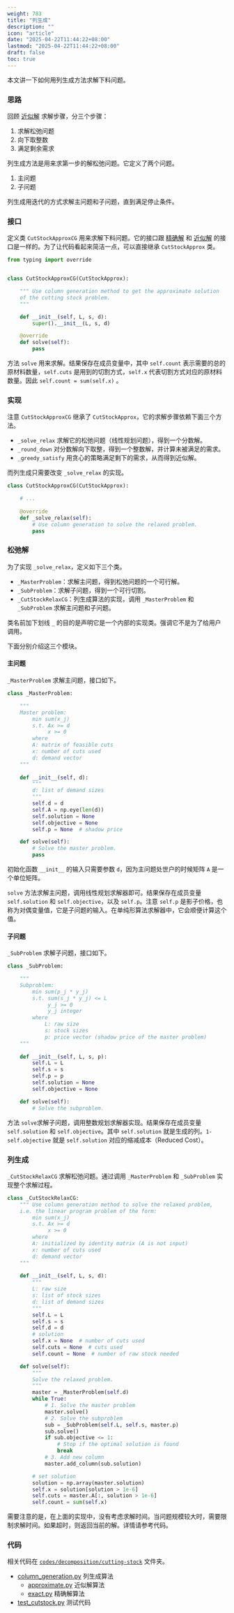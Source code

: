```yaml
---
weight: 783
title: "列生成"
description: ""
icon: "article"
date: "2025-04-22T11:44:22+08:00"
lastmod: "2025-04-22T11:44:22+08:00"
draft: false
toc: true
---
```


本文讲一下如何用列生成方法求解下料问题。

### 思路

回顾 [近似解](solve#近似解) 求解步骤，分三个步骤：

1. 求解松弛问题 
2. 向下取整数
3. 满足剩余需求

列生成方法是用来求第一步的解松弛问题。它定义了两个问题。

1. 主问题
2. 子问题

列生成用迭代的方式求解主问题和子问题，直到满足停止条件。

### 接口

定义类 `CutStockApproxCG` 用来求解下料问题。它的接口跟 [精确解](exact) 和 [近似解](approximate) 的接口是一样的。为了让代码看起来简洁一点，可以直接继承 `CutStockApprox` 类。

```python
from typing import override


class CutStockApproxCG(CutStockApprox):

    """ Use column generation method to get the approximate solution 
    of the cutting stock problem.
    """

    def __init__(self, L, s, d):
        super().__init__(L, s, d)

    @override
    def solve(self):
        pass
```

方法 `solve` 用来求解。结果保存在成员变量中，其中 `self.count` 表示需要的总的原材料数量，`self.cuts` 是用到的切割方式，`self.x` 代表切割方式对应的原材料数量。因此 `self.count = sum(self.x)` 。

### 实现

注意 `CutStockApproxCG` 继承了 `CutStockApprox`，它的求解步骤依赖下面三个方法。

* `_solve_relax` 求解它的松弛问题（线性规划问题），得到一个分数解。
* `_round_down` 对分数解向下取整，得到一个整数解，并计算未被满足的需求。
* `_greedy_satisfy` 用贪心的策略满足剩下的需求，从而得到近似解。

而列生成只需要改变 `_solve_relax` 的实现。

```python
class CutStockApproxCG(CutStockApprox):

    # ...
    
    @override
    def _solve_relax(self):
        # Use column generation to solve the relaxed problem.
        pass
```

### 松弛解

为了实现 `_solve_relax`，定义如下三个类。

* `_MasterProblem`：求解主问题，得到松弛问题的一个可行解。
* `_SubProblem`：求解子问题，得到一个可行切割。
* `_CutStockRelaxCG`：列生成算法的实现，调用 `_MasterProblem` 和 `_SubProblem` 求解主问题和子问题。
 
类名前加下划线 `_` 的目的是声明它是一个内部的实现类。强调它不是为了给用户调用。

下面分别介绍这三个模块。

#### 主问题

`_MasterProblem` 求解主问题，接口如下。

```python
class _MasterProblem:

    """
    Master problem:
        min sum(x_j)
        s.t. Ax >= d
             x >= 0
        where 
        A: matrix of feasible cuts
        x: number of cuts used
        d: demand vector
    """
    
    def __init__(self, d):
        """
        d: list of demand sizes
        """
        self.d = d
        self.A = np.eye(len(d))
        self.solution = None
        self.objective = None
        self.p = None  # shadow price

    def solve(self):
        # Solve the master problem.
        pass
```

初始化函数 `__init__` 的输入只需要参数 `d`，因为主问题处世户的时候矩阵 `A` 是一个单位矩阵。

`solve` 方法求解主问题，调用线性规划求解器即可。结果保存在成员变量 `self.solution` 和 `self.objective`，以及 `self.p`。注意 `self.p` 是影子价格，也称为对偶变量值，它是子问题的输入。在单纯形算法求解器中，它会顺便计算这个值。


#### 子问题

`_SubProblem` 求解子问题，接口如下。

```python
class _SubProblem:

    """
    Subproblem:
        min sum(p_j * y_j)
        s.t. sum(s_j * y_j) <= L
             y_j >= 0
             y_j integer
        where
            L: raw size
            s: stock sizes
            p: price vector (shadow price of the master problem)
    """
    
    def __init__(self, L, s, p):
        self.L = L
        self.s = s
        self.p = p
        self.solution = None
        self.objective = None

    def solve(self):
        # Solve the subproblem.
```

方法 `solve`求解子问题，调用整数规划求解器实现。结果保存在成员变量 `self.solution` 和 `self.objective`。其中 `self.solution` 就是生成的列。`1-self.objective` 就是 `self.solution` 对应的缩减成本（Reduced Cost）。

### 列生成

`_CutStockRelaxCG` 求解松弛问题。通过调用 `_MasterProblem` 和 `_SubProblem` 实现整个求解过程。

```python
class _CutStockRelaxCG:
    """ Use column generation method to solve the relaxed problem, 
    i.e. the linear program problem of the form:
        min sum(x_j)
        s.t. Ax >= d
             x >= 0
        where
        A: initialized by identity matrix (A is not input)
        x: number of cuts used
        d: demand vector
    """
    
    def __init__(self, L, s, d):
        """
        L: raw size
        s: list of stock sizes
        d: list of demand sizes
        """
        self.L = L
        self.s = s
        self.d = d
        # solution
        self.x = None  # number of cuts used
        self.cuts = None  # cuts used
        self.count = None  # number of raw stock needed

    def solve(self):
        """
        Solve the relaxed problem.
        """
        master = _MasterProblem(self.d)
        while True:
            # 1. Solve the master problem
            master.solve()
            # 2. Solve the subproblem
            sub = _SubProblem(self.L, self.s, master.p)
            sub.solve()
            if sub.objective <= 1:
                # Stop if the optimal solution is found
                break
            # 3. Add new column
            master.add_column(sub.solution)

        # set solution
        solution = np.array(master.solution)
        self.x = solution[solution > 1e-6]
        self.cuts = master.A[:, solution > 1e-6]
        self.count = sum(self.x)
```

需要注意的是，在上面的实现中，没有考虑求解时间。当问题规模较大时，需要限制求解时间。如果超时，则返回当前的解。详情请参考代码。

### 代码

相关代码在 [`codes/decomposition/cutting-stock`](https://github.com/xianqiu/linear-programming/tree/main/codes/decomposition/cutting-stock) 文件夹。

* [column_generation.py](https://github.com/xianqiu/linear-programming/blob/main/codes/decomposition/cutting-stock/column_generation.py) 列生成算法
	* [approximate.py](https://github.com/xianqiu/linear-programming/blob/main/codes/decomposition/cutting-stock/approximate.py) 近似解算法
  * [exact.py](https://github.com/xianqiu/linear-programming/blob/main/codes/decomposition/cutting-stock/exact.py) 精确解算法
* [test_cutstock.py](https://github.com/xianqiu/linear-programming/blob/main/codes/decomposition/cutting-stock/test_cutstock.py) 测试代码